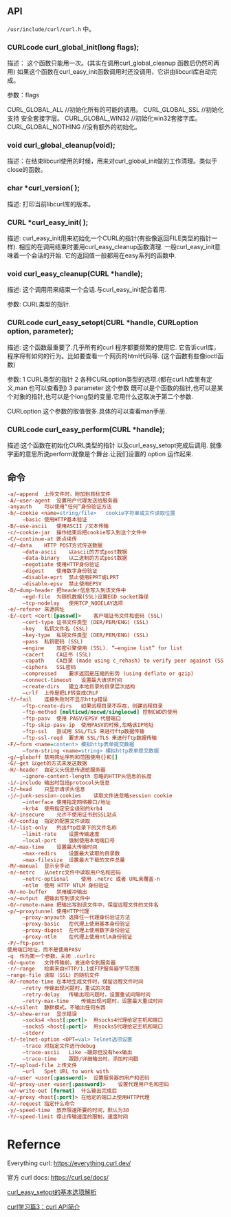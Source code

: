 ## API 

`/usr/include/curl/curl.h` 中。

### CURLcode curl_global_init(long flags);

描述：
这个函数只能用一次。(其实在调用curl_global_cleanup 函数后仍然可再用)
如果这个函数在curl_easy_init函数调用时还没调用，它讲由libcurl库自动完成。

参数：flags

CURL_GLOBAL_ALL  //初始化所有的可能的调用。
CURL_GLOBAL_SSL  //初始化支持 安全套接字层。
CURL_GLOBAL_WIN32 //初始化win32套接字库。
CURL_GLOBAL_NOTHING   //没有额外的初始化。

### void curl_global_cleanup(void);

描述：在结束libcurl使用的时候，用来对curl_global_init做的工作清理。类似于close的函数。

### char *curl_version( );

描述: 打印当前libcurl库的版本。

### CURL *curl_easy_init( );

描述:
curl_easy_init用来初始化一个CURL的指针(有些像返回FILE类型的指针一样). 相应的在调用结束时要用curl_easy_cleanup函数清理.
一般curl_easy_init意味着一个会话的开始. 它的返回值一般都用在easy系列的函数中.

### void curl_easy_cleanup(CURL *handle);

描述:
这个调用用来结束一个会话.与curl_easy_init配合着用. 

参数:
CURL类型的指针.

### CURLcode curl_easy_setopt(CURL *handle, CURLoption option, parameter);

描述: 这个函数最重要了.几乎所有的curl 程序都要频繁的使用它.
它告诉curl库，程序将有如何的行为。比如要查看一个网页的html代码等.
(这个函数有些像ioctl函数)

参数:
1 CURL类型的指针
2 各种CURLoption类型的选项.(都在curl.h库里有定义,man 也可以查看到)
3 parameter 这个参数 既可以是个函数的指针,也可以是某个对象的指针,也可以是个long型的变量.它用什么这取决于第二个参数.

CURLoption 这个参数的取值很多.具体的可以查看man手册.

### CURLcode curl_easy_perform(CURL *handle);

描述:这个函数在初始化CURL类型的指针 以及curl_easy_setopt完成后调用. 就像字面的意思所说perform就像是个舞台.让我们设置的
option 运作起来.





## 命令

```ini
-a/–append	上传文件时，附加到目标文件
-A/–user-agent	设置用户代理发送给服务器
-anyauth	可以使用“任何”身份验证方法
-b/–cookie <name=string/file>	cookie字符串或文件读取位置
     –basic	使用HTTP基本验证
-B/–use-ascii	使用ASCII /文本传输
-c/–cookie-jar	操作结束后把cookie写入到这个文件中
-C/–continue-at	断点续传
-d/–data	HTTP POST方式传送数据
     –data-ascii	以ascii的方式post数据
     –data-binary	以二进制的方式post数据
     –negotiate	使用HTTP身份验证
     –digest	使用数字身份验证
     –disable-eprt	禁止使用EPRT或LPRT
     –disable-epsv	禁止使用EPSV
-D/–dump-header	把header信息写入到该文件中
     –egd-file	为随机数据(SSL)设置EGD socket路径
     –tcp-nodelay	使用TCP_NODELAY选项
-e/–referer	来源网址
-E/–cert <cert:[passwd]>	客户端证书文件和密码 (SSL)
     –cert-type	证书文件类型 (DER/PEM/ENG) (SSL)
     –key	私钥文件名 (SSL)
     –key-type	私钥文件类型 (DER/PEM/ENG) (SSL)
     –pass	私钥密码 (SSL)
     –engine	加密引擎使用 (SSL). “–engine list” for list
     –cacert	CA证书 (SSL)
     –capath	CA目录 (made using c_rehash) to verify peer against (SSL)
     –ciphers	SSL密码
     –compressed	要求返回是压缩的形势 (using deflate or gzip)
     –connect-timeout	设置最大请求时间
     –create-dirs	建立本地目录的目录层次结构
     –crlf	上传是把LF转变成CRLF
-f/–fail	连接失败时不显示http错误
     –ftp-create-dirs	如果远程目录不存在，创建远程目录
     –ftp-method [multicwd/nocwd/singlecwd]	控制CWD的使用
     –ftp-pasv	使用 PASV/EPSV 代替端口
     –ftp-skip-pasv-ip	使用PASV的时候,忽略该IP地址
     –ftp-ssl	尝试用 SSL/TLS 来进行ftp数据传输
     –ftp-ssl-reqd	要求用 SSL/TLS 来进行ftp数据传输
-F/–form <name=content>	模拟http表单提交数据
     –form-string <name=string>	模拟http表单提交数据
-g/–globoff	禁用网址序列和范围使用{}和[]
-G/–get	以get的方式来发送数据
-H/–header	自定义头信息传递给服务器
     –ignore-content-length	忽略的HTTP头信息的长度
-i/–include	输出时包括protocol头信息
-I/–head	只显示请求头信息
-j/–junk-session-cookies	读取文件进忽略session cookie
     –interface	使用指定网络接口/地址
     –krb4	使用指定安全级别的krb4
-k/–insecure	允许不使用证书到SSL站点
-K/–config	指定的配置文件读取
-l/–list-only	列出ftp目录下的文件名称
     –limit-rate	设置传输速度
     –local-port	强制使用本地端口号
-m/–max-time	设置最大传输时间
     –max-redirs	设置最大读取的目录数
     –max-filesize	设置最大下载的文件总量
-M/–manual	显示全手动
-n/–netrc	从netrc文件中读取用户名和密码
     –netrc-optional	使用 .netrc 或者 URL来覆盖-n
     –ntlm	使用 HTTP NTLM 身份验证
-N/–no-buffer	禁用缓冲输出
-o/–output	把输出写到该文件中
-O/–remote-name	把输出写到该文件中，保留远程文件的文件名
-p/–proxytunnel	使用HTTP代理
     –proxy-anyauth	选择任一代理身份验证方法
     –proxy-basic	在代理上使用基本身份验证
     –proxy-digest	在代理上使用数字身份验证
     –proxy-ntlm	在代理上使用ntlm身份验证
-P/–ftp-port
使用端口地址，而不是使用PASV
-q	作为第一个参数，关闭 .curlrc
-Q/–quote	文件传输前，发送命令到服务器
-r/–range	检索来自HTTP/1.1或FTP服务器字节范围
–range-file	读取（SSL）的随机文件
-R/–remote-time	在本地生成文件时，保留远程文件时间
     –retry	传输出现问题时，重试的次数
     –retry-delay	传输出现问题时，设置重试间隔时间
     –retry-max-time	传输出现问题时，设置最大重试时间
-s/–silent	静默模式。不输出任何东西
-S/–show-error	显示错误
     –socks4 <host[:port]>	用socks4代理给定主机和端口
     –socks5 <host[:port]>	用socks5代理给定主机和端口
     –stderr	 
-t/–telnet-option <OPT=val>	Telnet选项设置
     –trace	对指定文件进行debug
     –trace-ascii	Like –跟踪但没有hex输出
     –trace-time	跟踪/详细输出时，添加时间戳
-T/–upload-file	上传文件
     –url	Spet URL to work with
-u/–user <user[:password]>	设置服务器的用户和密码
-U/–proxy-user <user[:password]>	设置代理用户名和密码
-w/–write-out [format]	什么输出完成后
-x/–proxy <host[:port]>	在给定的端口上使用HTTP代理
-X/–request	指定什么命令
-y/–speed-time	放弃限速所要的时间，默认为30
-Y/–speed-limit	停止传输速度的限制，速度时间

```





# Refernce

Everything curl: https://everything.curl.dev/

官方 curl docs: https://curl.se/docs/

[curl_easy_setopt的基本选项解析](https://blog.csdn.net/whui19890911/article/details/79247062)

[curl学习篇3：curl API简介](https://blog.csdn.net/weixin_42645653/article/details/120200661)

